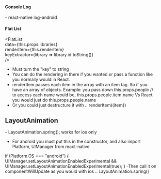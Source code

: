 <h4>Console Log</h4>
- react-native log-android

<h4>Flat List</h4>

<FlatList <br>
data={this.props.libraries} <br>
renderItem={this.renderItem} <br>
keyExtractor={library => library.id.toString()} <br>
/>

- Must turn the "key" to string
- You can do the rendering in there if you wanted or pass a function like you normally would in React.
- renderItem passes each item in the array with an item tag. So if you have an array of objects.
  Example: you pass down this.props.people // to access each name would be, this.props.people.item.name
  Vs React you would just do this.props.people.name
- Or you could just destructure it with .. renderItem({item})

<h2>LayoutAnimation</h2>
-   LayoutAnimation.spring(); works for ios only

- For android you must put this in the constructor, and also import Platform,
  UIManager from react-native

if (Platform.OS === "android") {
UIManager.setLayoutAnimationEnabledExperimental &&
UIManager.setLayoutAnimationEnabledExperimental(true);
}
-Then call it on componentWillUpdate as you would with ios .. LayoutAnimation.spring()
